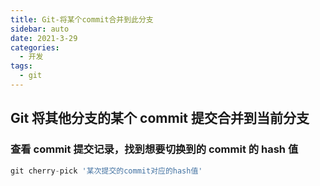 ```yaml
---
title: Git-将某个commit合并到此分支
sidebar: auto
date: 2021-3-29
categories:
  - 开发
tags:
  - git
---
```


## Git 将其他分支的某个 commit 提交合并到当前分支

### 查看 commit 提交记录，找到想要切换到的 commit 的 hash 值

```javascript
git cherry-pick '某次提交的commit对应的hash值'
```
